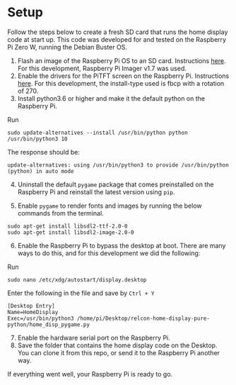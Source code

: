 # Setup

Follow the steps below to create a fresh SD card that runs the home display code at start up. This code was developed for and tested on the Raspberry Pi Zero W, running the Debian Buster OS. 

1. Flash an image of the Raspberry Pi OS to an SD card. Instructions [here](https://www.raspberrypi.com/documentation/computers/getting-started.html). For this development, Raspberry Pi Imager v1.7 was used.
2. Enable the drivers for the PiTFT screen on the Raspberry Pi. Instructions [here](https://learn.adafruit.com/adafruit-pitft-28-inch-resistive-touchscreen-display-raspberry-pi/easy-install-2). For this development, the install-type used is fbcp with a rotation of 270.
3. Install python3.6 or higher and make it the default python on the Raspberry Pi.

Run
```
sudo update-alternatives --install /usr/bin/python python /usr/bin/python3 10
```
    
The response should be:

```
update-alternatives: using /usr/bin/python3 to provide /usr/bin/python (python) in auto mode
```

<!-- Check baseline again:

```
python --version Python 3.7.3 $ python3 --version Python 3.7.3
``` -->

4. Uninstall the default ```pygame``` package that comes preinstalled on the Raspberry Pi and reinstall the latest version using ```pip```.

5. Enable ```pygame``` to render fonts and images by running the below commands from the terminal.
   
```
sudo apt-get install libsdl2-ttf-2.0-0
sudo apt-get install libsdl2-image-2.0-0
```

6. Enable the Raspberry Pi to bypass the desktop at boot. There are many ways to do this, and for this development we did the following:

Run

```
sudo nano /etc/xdg/autostart/display.desktop
```

Enter the following in the file and save by ```Ctrl + Y```

```
[Desktop Entry]
Name=HomeDisplay
Exec=/usr/bin/python3 /home/pi/Desktop/relcon-home-display-pure-python/home_disp_pygame.py
```

7. Enable the hardware serial port on the Raspberry Pi.
8. Save the folder that contains the home display code on the Desktop. You can clone it from this repo, or send it to the Raspberry Pi another way. 

If everything went well, your Raspberry Pi is ready to go.
